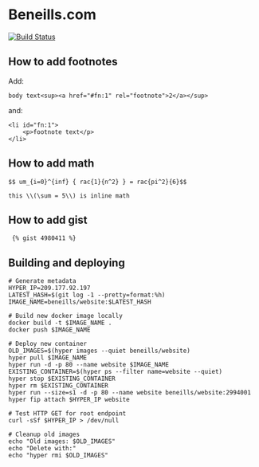 # Beneills.com

[![Build Status](https://travis-ci.org/beneills/website.svg?branch=master)](https://travis-ci.org/beneills/website)

## How to add footnotes

Add:

    body text<sup><a href="#fn:1" rel="footnote">2</a></sup>

and:

    <li id="fn:1">
    	<p>footnote text</p>
    </li>


## How to add math

    $$ um_{i=0}^{inf} { rac{1}{n^2} } = rac{pi^2}{6}$$

    this \\(\sum = 5\\) is inline math

## How to add gist

     {% gist 4980411 %}

## Building and deploying

```shell
# Generate metadata
HYPER_IP=209.177.92.197
LATEST_HASH=$(git log -1 --pretty=format:%h)
IMAGE_NAME=beneills/website:$LATEST_HASH

# Build new docker image locally
docker build -t $IMAGE_NAME .
docker push $IMAGE_NAME

# Deploy new container
OLD_IMAGES=$(hyper images --quiet beneills/website)
hyper pull $IMAGE_NAME
hyper run -d -p 80 --name website $IMAGE_NAME
EXISTING_CONTAINER=$(hyper ps --filter name=website --quiet)
hyper stop $EXISTING_CONTAINER
hyper rm $EXISTING_CONTAINER
hyper run --size=s1 -d -p 80 --name website beneills/website:2994001
hyper fip attach $HYPER_IP website

# Test HTTP GET for root endpoint
curl -sSf $HYPER_IP > /dev/null

# Cleanup old images
echo "Old images: $OLD_IMAGES"
echo "Delete with:"
echo "hyper rmi $OLD_IMAGES"
```
